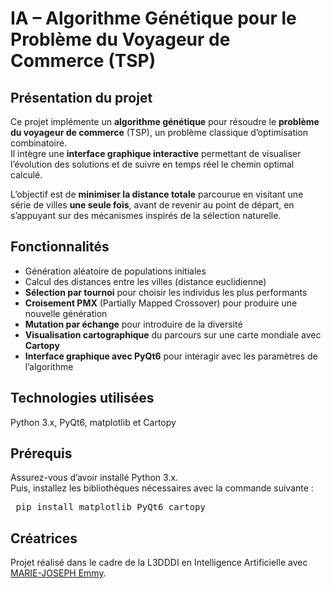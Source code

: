 #  IA – Algorithme Génétique pour le Problème du Voyageur de Commerce (TSP)

##  Présentation du projet

Ce projet implémente un **algorithme génétique** pour résoudre le **problème du voyageur de commerce** (TSP), un problème classique d’optimisation combinatoire.  
Il intègre une **interface graphique interactive** permettant de visualiser l’évolution des solutions et de suivre en temps réel le chemin optimal calculé.

L’objectif est de **minimiser la distance totale** parcourue en visitant une série de villes **une seule fois**, avant de revenir au point de départ, en s’appuyant sur des mécanismes inspirés de la sélection naturelle.


## Fonctionnalités

- Génération aléatoire de populations initiales
- Calcul des distances entre les villes (distance euclidienne)
- **Sélection par tournoi** pour choisir les individus les plus performants
- **Croisement PMX** (Partially Mapped Crossover) pour produire une nouvelle génération
- **Mutation par échange** pour introduire de la diversité
- **Visualisation cartographique** du parcours sur une carte mondiale avec **Cartopy**
- **Interface graphique avec PyQt6** pour interagir avec les paramètres de l’algorithme


## Technologies utilisées

Python 3.x, PyQt6, matplotlib et Cartopy 


## Prérequis

Assurez-vous d’avoir installé Python 3.x.  
Puis, installez les bibliothèques nécessaires avec la commande suivante :

<pre> pip install matplotlib PyQt6 cartopy  </pre>

## Créatrices 

Projet réalisé dans le cadre de la L3DDDI en Intelligence Artificielle avec [MARIE-JOSEPH Emmy](https://github.com/emmy03).
